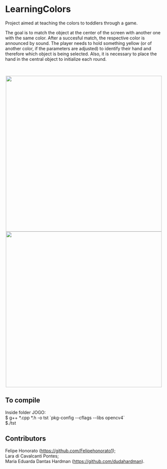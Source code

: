 # LearningColors
Project aimed at teaching the colors to toddlers through a game.

The goal is to match the object at the center of the screen with another one with the same color. After a succesful match, the respective color is announced by sound. The player needs to hold something yellow (or of another color, if the parameters are adjusted) to identify their hand and therefore which object is being selected. Also, it is necessary to place the hand in the central object to initialize each round.

<br/>
<p align="center">
  <img src="https://user-images.githubusercontent.com/34425678/213879073-becb0574-9e5a-4b64-b6ad-7b516dce941f.jpg" width=500 />
  <br/>
  <img src="https://user-images.githubusercontent.com/34425678/213878873-a18d9020-7f94-4400-82d1-4f9943fd1fe9.png" width=500 />
</p>

## To compile <br/>
Inside folder JOGO: <br/>
$ g++ *.cpp *.h -o tst \`pkg-config --cflags --libs opencv4\` <br/>
$./tst

## Contributors <br/>
Felipe Honorato (https://github.com/Felipehonorato1); <br/>
Lara di Cavalcanti Pontes; <br/>
Maria Eduarda Dantas Hardman (https://github.com/dudahardman).
